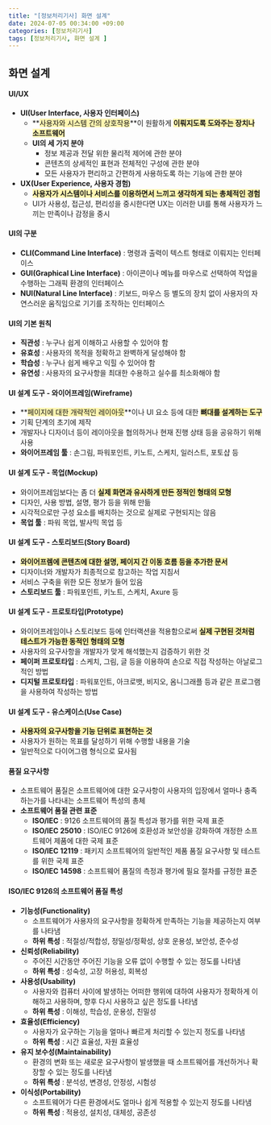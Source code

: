 ```yaml
---
title: "[정보처리기사] 화면 설계"
date: 2024-07-05 00:34:00 +09:00
categories: [정보처리기사]
tags: [정보처리기사, 화면 설계 ]
---
```


## 화면 설계

#### **UI/UX**

- **UI(User Interface, 사용자 인터페이스)**
  * **<span style="background-color:#fff5b1">사용자와 시스템 간의 상호작용</span>**이 원활하게 **<span style="background-color:#fff5b1">이뤄지도록 도와주는 장치나 소프트웨어</span>**
  * **UI의 세 가지 분야**
    - 정보 제공과 전달 위한 물리적 제어에 관한 분야
    - 콘텐츠의 상세적인 표현과 전체적인 구성에 관한 분야
    - 모든 사용자가 편리하고 간편하게 사용하도록 하는 기능에 관한 분야
- **UX(User Experience, 사용자 경험)**
  * **<span style="background-color:#fff5b1">사용자가 시스템이나 서비스를 이용하면서 느끼고 생각하게 되는 총체적인 경험</span>**
  * UI가 사용성, 접근성, 편리성을 중시한다면 UX는 이러한 UI를 통해 사용자가 느끼는 만족이나 감정을 중시

#### **UI의 구분**

- **CLI(Command Line Interface)** : 명령과 출력이 텍스트 형태로 이뤄지는 인터페이스
- **GUI(Graphical Line Interface)** : 아이콘이나 메뉴를 마우스로 선택하여 작업을 수행하는 그래픽 환경의 인터페이스
- **NUI(Natural Line Interface)** : 키보드, 마우스 등 별도의 장치 없이 사용자의 자연스러운 움직임으로 기기를 조작하는 인터페이스

#### **UI의 기본 원칙**

- **직관성** : 누구나 쉽게 이해하고 사용할 수 있어야 함
- **유효성** : 사용자의 목적을 정확하고 완벽하게 달성해야 함
- **학습성** : 누구나 쉽게 배우고 익힐 수 있어야 함
- **유연성** : 사용자의 요구사항을 최대한 수용하고 실수를 최소화해야 함

#### **UI 설계 도구 - 와이어프레임(Wireframe)**

- **<span style="background-color:#fff5b1">페이지에 대한 개략적인 레이아웃</span>**이나 UI 요소 등에 대한 **<span style="background-color:#fff5b1">뼈대를 설계하는 도구</span>**
- 기획 단계의 초기에 제작
- 개발자나 디자이너 등이 레이아웃을 협의하거나 현재 진행 상태 등을 공유하기 위해 사용
- **와이어프레임 툴** : 손그림, 파워포인트, 키노트, 스케치, 일러스트, 포토샵 등

#### **UI 설계 도구 - 목업(Mockup)**

- 와이어프레임보다는 좀 더 **<span style="background-color:#fff5b1">실제 화면과 유사하게 만든 정적인 형태의 모형</span>**
- 디자인, 사용 방법, 설명, 평가 등을 위해 만듦
- 시각적으로만 구성 요소를 배치하는 것으로 실제로 구현되지는 않음
- **목업 툴** : 파워 목업, 발사믹 목업 등

#### **UI 설계 도구 - 스토리보드(Story Board)**

- **<span style="background-color:#fff5b1">와이어프렘에 콘텐츠에 대한 설명, 페이지 간 이동 흐름 등을 추가한 문서</span>**
- 디자이너와 개발자가 최종적으로 참고하는 작업 지침서
- 서비스 구축을 위한 모든 정보가 들어 있음
- **스토리보드 툴** : 파워포인트, 키노트, 스케치, Axure 등

#### **UI 설계 도구 - 프로토타입(Prototype)**

- 와이어프레임이나 스토리보드 등에 인터랙션을 적용함으로써 **<span style="background-color:#fff5b1">실제 구현된 것처럼 테스트가 가능한 동적인 형태의 모형</span>**
- 사용자의 요구사항을 개발자가 맞게 해석했는지 검증하기 위한 것
- **페이퍼 프로토타입** : 스케치, 그림, 글 등을 이용하여 손으로 직접 작성하는 아날로그적인 방법
- **디지털 프로토타입** : 파워포인트, 아크로뱃, 비지오, 옴니그래플 등과 같은 프로그램을 사용하여 작성하는 방법

#### **UI 설계 도구 - 유스케이스(Use Case)**

- **<span style="background-color:#fff5b1">사용자의 요구사항을 기능 단위로 표현하는 것</span>**
- 사용자가 원하는 목표를 달성하기 위해 수행할 내용을 기술
- 일반적으로 다이어그램 형식으로 묘사됨

#### **품질 요구사항**

- 소프트웨어 품질은 소프트웨어에 대한 요구사항이 사용자의 입장에서 얼마나 충족하는가를 나타내는 소프트웨어 특성의 총체
- **소프트웨어 품질 관련 표준**
  * **ISO/IEC** : 9126 소프트웨어의 품질 특성과 평가를 위한 국제 표준
  * **ISO/IEC 25010** : ISO/IEC 9126에 호환성과 보안성을 강화하여 개정한 소프트웨어 제품에 대한 국제 표준
  * **ISO/IEC 12119** : 패키지 소프트웨어의 일반적인 제품 품질 요구사항 및 테스트를 위한 국제 표준
  * **ISO/IEC 14598** : 소프트웨어 품질의 측정과 평가에 필요 절차를 규정한 표준

#### **ISO/IEC 9126의 소프트웨어 품질 특성**

- **기능성(Functionality)**
  * 소프트웨어가 사용자의 요구사항을 정확하게 만족하는 기능을 제공하는지 여부를 나타냄
  * **하위 특성** : 적절성/적합성, 정밀성/정확성, 상호 운용성, 보안성, 준수성
- **신뢰성(Reliability)**
  * 주어진 시간동안 주어진 기능을 오류 없이 수행할 수 있는 정도를 나타냄
  * **하위 특성** : 성숙성, 고장 허용성, 회복성
- **사용성(Usability)**
  * 사용자와 컴퓨터 사이에 발생하는 어떠한 행위에 대하여 사용자가 정확하게 이해하고 사용하며, 향후 다시 사용하고 싶은 정도를 나타냄
  * **하위 특성** : 이해성, 학습성, 운용성, 친밀성
- **효율성(Efficiency)**
  * 사용자가 요구하는 기능을 얼마나 빠르게 처리할 수 있는지 정도를 나타냄
  * **하위 특성** : 시간 효율성, 자원 효율성
- **유지 보수성(Maintainability)**
  * 환경의 변화 또는 새로운 요구사항이 발생했을 때 소프트웨어를 개선하거나 확장할 수 있는 정도를 나타냄
  * **하위 특성** : 분석성, 변경성, 안정성, 시험성
- **이식성(Portability)**
  * 소프트웨어가 다른 환경에서도 얼마나 쉽게 적용할 수 있는지 정도를 나타냄
  * **하위 특성** : 적용성, 설치성, 대체성, 공존성
